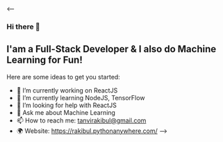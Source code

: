 <--
### Hi there 👋

## I'am a Full-Stack Developer & I also do Machine Learning for Fun!

Here are some ideas to get you started:

- 🔭 I’m currently working on ReactJS
- 🌱 I’m currently learning NodeJS, TensorFlow
- 🤔 I’m looking for help with ReactJS
- 💬 Ask me about Machine Learning 
- 📫 How to reach me: tanvirakibul@gmail.com
- 🌍 Website: https://rakibul.pythonanywhere.com/
-->
